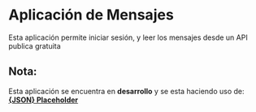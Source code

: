 # Aplicación de Mensajes

Esta aplicación permite iniciar sesión, y leer los mensajes desde un API publica gratuita

## Nota:
Esta aplicación se encuentra en **desarrollo** y se esta haciendo uso de: [**{JSON} Placeholder**](https://jsonplaceholder.typicode.com/)

